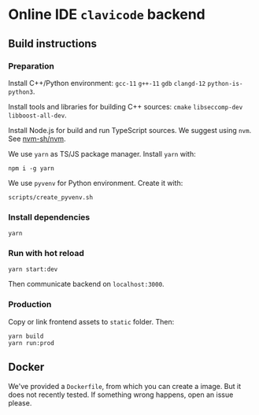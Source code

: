 # Online IDE `clavicode` backend

## Build instructions

### Preparation

Install C++/Python environment: `gcc-11` `g++-11` `gdb` `clangd-12` `python-is-python3`.

Install tools and libraries for building C++ sources: `cmake` `libseccomp-dev` `libboost-all-dev`.

Install Node.js for build and run TypeScript sources. We suggest using `nvm`. See [nvm-sh/nvm](https://github.com/nvm-sh/nvm).

We use `yarn` as TS/JS package manager. Install `yarn` with:

```
npm i -g yarn
```

We use `pyvenv` for Python environment. Create it with:

```
scripts/create_pyvenv.sh
```

### Install dependencies

```
yarn
```

### Run with hot reload

```
yarn start:dev
```

Then communicate backend on `localhost:3000`.

### Production

Copy or link frontend assets to `static` folder. Then:

```
yarn build
yarn run:prod
```

## Docker

We've provided a `Dockerfile`, from which you can create a image. But it does not recently tested. If something wrong happens, open an issue please.

